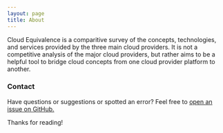 ```yaml
---
layout: page
title: About
---
```


Cloud Equivalence is a comparitive survey of the concepts,
technologies, and services provided by the three main cloud
providers. It is not a competitive analysis of the major cloud
providers, but rather aims to be a helpful tool to bridge cloud
concepts from one cloud provider platform to another.

### Contact

Have questions or suggestions or spotted an error? Feel free to [open
an issue on
GitHub.](https://github.com/mikail-khan/mikail-khan.github.io/issues)

Thanks for reading!
